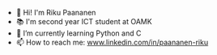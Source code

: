
- 👋 Hi! I'm Riku Paananen
- 📚 I'm second year ICT student at OAMK
- 🌱 I’m currently learning Python and C
- 📫 How to reach me: www.linkedin.com/in/paananen-riku

<!--
**Rikupa/Rikupa** is a ✨ _special_ ✨ repository because its `README.md` (this file) appears on your GitHub profile.

Here are some ideas to get you started:

- 🔭 I’m currently working on Oura

- 👯 I’m looking to collaborate on ...
- 🤔 I’m looking for help with ...
- 💬 Ask me about ...

- 😄 Pronouns: ...
- ⚡ Fun fact: ...
-->
